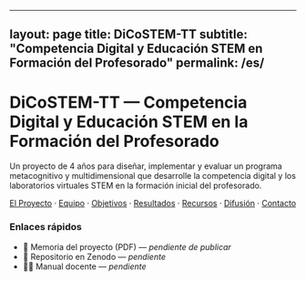 
---
layout: page
title: DiCoSTEM-TT
subtitle: "Competencia Digital y Educación STEM en Formación del Profesorado"
permalink: /es/
---
<div class="hero">
  <h1>DiCoSTEM-TT — Competencia Digital y Educación STEM en la Formación del Profesorado</h1>
  <p class="subtitle">Un proyecto de 4 años para diseñar, implementar y evaluar un programa metacognitivo y multidimensional que desarrolle la competencia digital y los laboratorios virtuales STEM en la formación inicial del profesorado.</p>
  <p>
    <a href="/es/proyecto/" class="button">El Proyecto</a> ·
    <a href="/es/equipo/">Equipo</a> ·
    <a href="/es/objetivos/">Objetivos</a> ·
    <a href="/es/resultados/">Resultados</a> ·
    <a href="/es/recursos/">Recursos</a> ·
    <a href="/es/difusion/">Difusión</a> ·
    <a href="/es/contacto/">Contacto</a>
  </p>
</div>

### Enlaces rápidos
- 📄 Memoria del proyecto (PDF) — *pendiente de publicar*
- 🧪 Repositorio en Zenodo — *pendiente*
- 🧑‍🏫 Manual docente — *pendiente*
